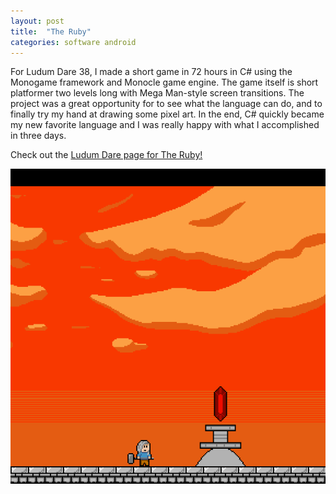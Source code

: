 ```yaml
---
layout: post
title:  "The Ruby"
categories: software android
---
```


For Ludum Dare 38, I made a short game in 72 hours in C# using the Monogame framework and Monocle game engine. The game itself is short platformer two levels long with Mega Man-style screen transitions. The project was a great opportunity for to see what the language can do, and to finally try my hand at drawing some pixel art. In the end, C# quickly became my new favorite language and I was really happy with what I accomplished in three days.


Check out the [Ludum Dare page for The Ruby!](https://ldjam.com/events/ludum-dare/38/the-ruby)


![The Ruby](/assets/the_ruby/the_ruby_screenshot.png)